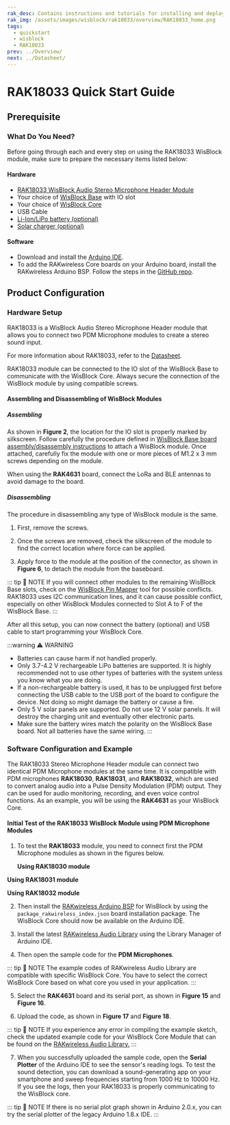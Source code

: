 ```yaml
---
rak_desc: Contains instructions and tutorials for installing and deploying your RAK18033. Instructions are written in a detailed and step-by-step manner for an easier experience in setting up your device. Aside from the hardware configuration, it also contains a software setup that includes detailed example codes that will help you get started.
rak_img: /assets/images/wisblock/rak18033/overview/RAK18033_home.png
tags:
  - quickstart
  - wisblock
  - RAK18033
prev: ../Overview/
next: ../Datasheet/
---
```


# RAK18033 Quick Start Guide

## Prerequisite

### What Do You Need?

Before going through each and every step on using the RAK18033 WisBlock module, make sure to prepare the necessary items listed below:

#### Hardware

- [RAK18033 WisBlock Audio Stereo Microphone Header Module](https://store.rakwireless.com/products/stereo-pdm-microphone-header-rak18033?utm_source=RAK18033&utm_medium=Document&utm_campaign=BuyFromStore)
- Your choice of [WisBlock Base](https://store.rakwireless.com/collections/wisblock-base) with IO slot
- Your choice of [WisBlock Core](https://store.rakwireless.com/collections/wisblock-core)
- USB Cable
- [Li-Ion/LiPo battery (optional)](https://store.rakwireless.com/collections/wisblock-accessory/products/battery-connector-cable?utm_source=BatteryConnector&utm_medium=Document&utm_campaign=BuyFromStore)
- [Solar charger (optional)](https://store.rakwireless.com/collections/wisblock-accessory/products/solar-panel-connector-cable?utm_source=SolarPanelConnector&utm_medium=Document&utm_campaign=BuyFromStore)

#### Software

- Download and install the [Arduino IDE](https://www.arduino.cc/en/Main/Software).
- To add the RAKwireless Core boards on your Arduino board, install the RAKwireless Arduino BSP. Follow the steps in the [GitHub repo](https://github.com/RAKWireless/RAKwireless-Arduino-BSP-Index).

## Product Configuration

### Hardware Setup

RAK18033 is a WisBlock Audio Stereo Microphone Header module that allows you to connect two PDM Microphone modules to create a stereo sound input.

For more information about RAK18033, refer to the [Datasheet](../Datasheet/).

RAK18033 module can be connected to the IO slot of the WisBlock Base to communicate with the WisBlock Core. Always secure the connection of the WisBlock module by using compatible screws.

<rk-img
  src="/assets/images/wisblock/rak18033/quickstart/RAK18033_Example_2A.png"
  width="70%"
  caption="RAK18033 connection to WisBlock Base"
/>

#### Assembling and Disassembling of WisBlock Modules

##### Assembling

As shown in **Figure 2**, the location for the IO slot is properly marked by silkscreen. Follow carefully the procedure defined in [WisBlock Base board assembly/disassembly instructions](https://docs.rakwireless.com/Knowledge-Hub/Learn/RAK5005-O-Baseboard-Installation-Guide/) to attach a WisBlock module. Once attached, carefully fix the module with one or more pieces of M1.2 x 3&nbsp;mm screws depending on the module.

<rk-img
  src="/assets/images/wisblock/rak18033/quickstart/RAK18033_mounting.png"
  width="60%"
  caption="RAK18033 connection to WisBlock Base"
/>

When using the **RAK4631** board, connect the LoRa and BLE antennas to avoid damage to the board.

<rk-img
  src="/assets/images/wisblock/rak18033/quickstart/RAK18033_Example_3A.png"
  width="60%"
  caption="LoRa and BLE antennas of RAK4631"
/>

##### Disassembling

The procedure in disassembling any type of WisBlock module is the same.

1. First, remove the screws.

<rk-img
  src="/assets/images/wisblock/rak18033/quickstart/removing-screws.png"
  width="70%"
  caption="Removing screws from the WisBlock module"
/>

2. Once the screws are removed, check the silkscreen of the module to find the correct location where force can be applied.

<rk-img
  src="/assets/images/wisblock/rak18033/quickstart/detaching-silkscreen.png"
  width="70%"
  caption="Detaching silkscreen on the WisBlock module"
/>

3. Apply force to the module at the position of the connector, as shown in **Figure 6**, to detach the module from the baseboard.

<rk-img
  src="/assets/images/wisblock/rak18033/quickstart/detaching-module.png"
  width="70%"
  caption="Applying even forces on the proper location of a WisBlock module"
/>

::: tip 📝 NOTE
If you will connect other modules to the remaining WisBlock Base slots, check on the [WisBlock Pin Mapper](https://docs.rakwireless.com/Knowledge-Hub/Pin-Mapper/) tool for possible conflicts. RAK18033 uses I2C communication lines, and it can cause possible conflict, especially on other WisBlock Modules connected to Slot A to F of the WisBlock Base.
:::

After all this setup, you can now connect the battery (optional) and USB cable to start programming your WisBlock Core.

:::warning ⚠️ WARNING
- Batteries can cause harm if not handled properly.
- Only 3.7-4.2&nbsp;V rechargeable LiPo batteries are supported. It is highly recommended not to use other types of batteries with the system unless you know what you are doing.
- If a non-rechargeable battery is used, it has to be unplugged first before connecting the USB cable to the USB port of the board to configure the device. Not doing so might damage the battery or cause a fire.
- Only 5&nbsp;V solar panels are supported. Do not use 12&nbsp;V solar panels. It will destroy the charging unit and eventually other electronic parts.
- Make sure the battery wires match the polarity on the WisBlock Base board. Not all batteries have the same wiring.
:::

### Software Configuration and Example

The RAK18033 Stereo Microphone Header module can connect two identical PDM Microphone modules at the same time. It is compatible with PDM microphones **RAK18030**, **RAK18031**, and **RAK18032**, which are used to convert analog audio into a Pulse Density Modulation (PDM) output. They can be used for audio monitoring, recording, and even voice control functions. As an example, you will be using the **RAK4631** as your WisBlock Core.

#### Initial Test of the RAK18033 WisBlock Module using PDM Microphone Modules

1. To test the **RAK18033** module, you need to connect first the PDM Microphone modules as shown in the figures below.

   **Using RAK18030 module**

<rk-img
  src="/assets/images/wisblock/rak18033/quickstart/RAK18033_Example_4B.png"
  width="70%"
  caption="RAK18030 Stereo Microphones"
/>

   **Using RAK18031 module**

<rk-img
  src="/assets/images/wisblock/rak18033/quickstart/RAK18033_Example_5B.png"
  width="70%"
  caption="RAK18031 Stereo Microphones"
/>

   **Using RAK18032 module**

<rk-img
  src="/assets/images/wisblock/rak18033/quickstart/RAK18033_Example_6B.png"
  width="70%"
  caption="RAK18032 Stereo Microphones"
/>

2. Then install the [RAKwireless Arduino BSP](https://github.com/RAKWireless/RAKwireless-Arduino-BSP-Index) for WisBlock by using the `package_rakwireless_index.json` board installation package. The WisBlock Core should now be available on the Arduino IDE.

<rk-img
  src="/assets/images/wisblock/rak18033/quickstart/Arduino_Example_1.png"
  width="100%"
  caption="Arduino IDE"
/>

3. Install the latest [RAKwireless Audio Library](https://github.com/RAKWireless/RAKwireless-Audio-library) using the Library Manager of Arduino IDE.

<rk-img
  src="/assets/images/wisblock/rak18033/quickstart/rakwireless_audio_library.png"
  width="100%"
  caption="RAKwireless Audio Library"
/>

<rk-img
  src="/assets/images/wisblock/rak18033/quickstart/rakwireless_audio_library_2.png"
  width="100%"
  caption="RAKwireless Audio Library"
/>

4. Then open the sample code for the **PDM Microphones**.

<rk-img
  src="/assets/images/wisblock/rak18033/quickstart/Arduino_Example_2.png"
  width="100%"
  caption="Selecting the sample code for PDM Microphones"
/>

<rk-img
  src="/assets/images/wisblock/rak18033/quickstart/Arduino_Example_3.png"
  width="100%"
  caption="Sample code for PDM Microphones"
/>

::: tip 📝 NOTE
The example codes of RAKwireless Audio Library are compatible with specific WisBlock Core. You have to select the correct WisBlock Core based on what core you used in your application.
:::

5. Select the **RAK4631** board and its serial port, as shown in **Figure 15** and **Figure 16**.

<rk-img
  src="/assets/images/wisblock/rak18033/quickstart/Arduino_Example_4.png"
  width="100%"
  caption="Selecting RAK4631 board as the WisBlock Core"
/>

<rk-img
  src="/assets/images/wisblock/rak18033/quickstart/Arduino_Example_5.png"
  width="100%"
  caption="Selecting the serial port of RAK4631 WisBlock Core"
/>

6. Upload the code, as shown in **Figure 17** and **Figure 18**.

<rk-img
  src="/assets/images/wisblock/rak18033/quickstart/Arduino_Example_6.png"
  width="100%"
  caption="Uploading the PDM Microphone code"
/>

<rk-img
  src="/assets/images/wisblock/rak18033/quickstart/Arduino_Example_7.png"
  width="100%"
  caption="Uploading the PDM Microphone code"
/>

::: tip 📝 NOTE
If you experience any error in compiling the example sketch, check the updated example code for your WisBlock Core Module that can be found on the [RAKwireless Audio Library.](https://github.com/RAKWireless/RAKwireless-Audio-library/tree/main/examples)
:::

7. When you successfully uploaded the sample code, open the **Serial Plotter** of the Arduino IDE to see the sensor's reading logs. To test the sound detection, you can download a sound-generating app on your smartphone and sweep frequencies starting from 1000&nbsp;Hz to 10000&nbsp;Hz. If you see the logs, then your RAK18033 is properly communicating to the WisBlock core.

<rk-img
  src="/assets/images/wisblock/rak18033/quickstart/Arduino_Example_8.png"
  width="100%"
  caption="Sample code successfully uploaded to RAK4631"
/>

<rk-img
  src="/assets/images/wisblock/rak18033/quickstart/Arduino_Example_9.png"
  width="100%"
  caption="Opening the Serial Plotter"
/>

<rk-img
  src="/assets/images/wisblock/rak18033/quickstart/Arduino_Example_10.png"
  width="100%"
  caption="FFT Plot of 10kHz sample signal"
/>

::: tip 📝 NOTE
If there is no serial plot graph shown in Arduino 2.0.x, you can try the serial plotter of the legacy Arduino 1.8.x IDE.
:::